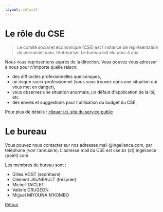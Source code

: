 ```yaml
---
layout: default
---
```


# Le rôle du CSE
> Le comité social et économique (CSE) est l'instance de représentation du personnel dans l'entreprise. Le bureau est élu pour 4 ans.

Nous vous représentons auprès de la direction. Vous pouvez vous adresser à nous pour n'importe quelle raison:
- des difficultés profesionnelles quelconques,
- un risque socio-professionnel (vous vous trouvez dans une situation qui vous met en danger),
- vous observez une situation anormale, un défaut d'application de la loi, etc.
- des envies et suggestions pour l'utilisation du budget du CSE,

Pour plus de détails : [cliquer ici, site du service public](https://www.service-public.fr/particuliers/vosdroits/F34474/personnalisation/resultat?lang=&quest0=2&quest=)

# Le bureau

Vous pouvez nous contacter sur nos adresses mail @ingeliance.com, par téléphone (voir l'annuaire).
L'adresse mail du CSE est cse.bx (at) ingeliance (point) com.

Les membres du bureau sont :
*  Gilles VOGT (secrétaire)
*  Clément JAUNEAULT (trésorier)
*  Michel TAICLET
*  Valérie CRUGEON
*  Miguel MIYOUNA N'KOMBO 

[Retour](./)
